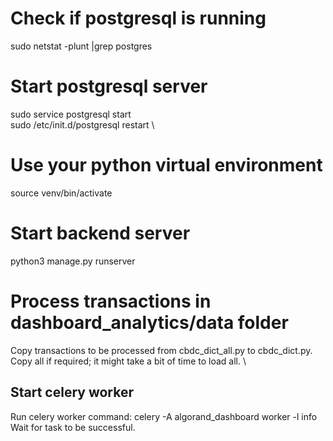 # Check if postgresql is running
sudo netstat -plunt |grep postgres

# Start postgresql server
sudo service postgresql start \
sudo /etc/init.d/postgresql restart \

# Use your python virtual environment
source venv/bin/activate

# Start backend server
python3 manage.py runserver

# Process transactions in dashboard_analytics/data folder
Copy transactions to be processed from cbdc_dict_all.py to cbdc_dict.py. \
Copy all if required; it might take a bit of time to load all. \
## Start celery worker
Run celery worker command: celery -A algorand_dashboard worker -l info \
Wait for task to be successful.

